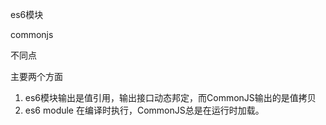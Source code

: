 es6模块


commonjs



不同点

主要两个方面
1. es6模块输出是值引用，输出接口动态邦定，而CommonJS输出的是值拷贝
2. es6 module 在编译时执行，CommonJS总是在运行时加载。



